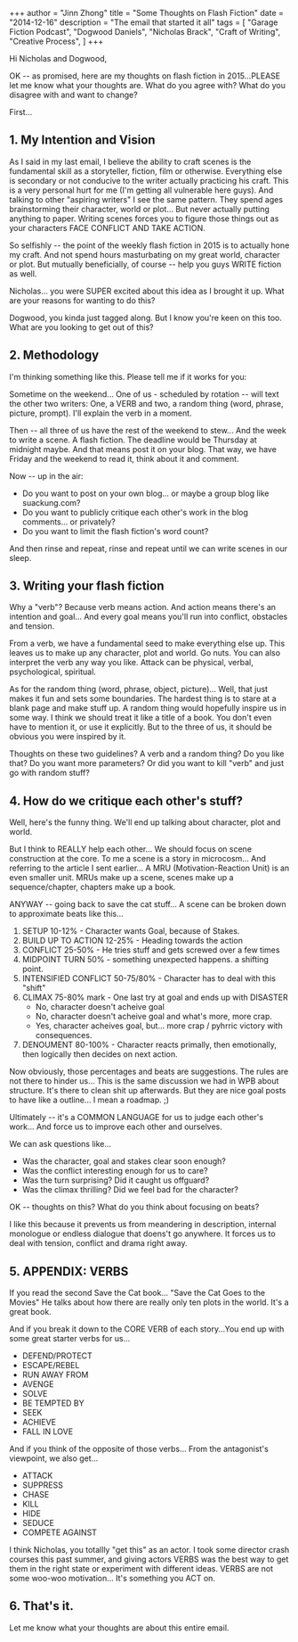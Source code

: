 +++ 
author = "Jinn Zhong" 
title = "Some Thoughts on Flash Fiction" 
date = "2014-12-16" 
description = "The email that started it all" 
tags = [
    "Garage Fiction Podcast",
    "Dogwood Daniels",
    "Nicholas Brack",
    "Craft of Writing",
    "Creative Process",
]
+++

Hi Nicholas and Dogwood,

OK -- as promised, here are my thoughts on flash fiction in 2015...PLEASE let me know what your thoughts are. What do you agree with? What do you disagree with and want to change?

First...

## 1. My Intention and Vision

As I said in my last email, I believe the ability to craft scenes is the fundamental skill as a storyteller, fiction, film or otherwise. Everything else is secondary or not conducive to the writer actually practicing his craft. This is a very personal hurt for me (I'm getting all vulnerable here guys). And talking to other "aspiring writers" I see the same pattern. They spend ages brainstorming their character, world or plot... But never actually putting anything to paper. Writing scenes forces you to figure those things out as your characters FACE CONFLICT AND TAKE ACTION.

So selfishly -- the point of the weekly flash fiction in 2015 is to actually hone my craft. And not spend hours masturbating on my great world, character or plot. But mutually beneficially, of course -- help you guys WRITE fiction as well.

Nicholas... you were SUPER excited about this idea as I brought it up. What are your reasons for wanting to do this?

Dogwood, you kinda just tagged along. But I know you're keen on this too. What are you looking to get out of this?

## 2. Methodology

I'm thinking something like this. Please tell me if it works for you:

Sometime on the weekend... One of us - scheduled by rotation -- will text the other two writers: One, a VERB and two, a random thing (word, phrase, picture, prompt). I'll explain the verb in a moment.

Then -- all three of us have the rest of the weekend to stew... And the week to write a scene. A flash fiction. The deadline would be Thursday at midnight maybe. And that means post it on your blog. That way, we have Friday and the weekend to read it, think about it and comment.

Now -- up in the air:

* Do you want to post on your own blog... or maybe a group blog like suackung.com?
* Do you want to publicly critique each other's work in the blog comments... or privately?
* Do you want to limit the flash fiction's word count?

And then rinse and repeat, rinse and repeat until we can write scenes in our sleep.

## 3. Writing your flash fiction

Why a "verb"? Because verb means action. And action means there's an intention and goal... And every goal means you'll run into conflict, obstacles and tension.

From a verb, we have a fundamental seed to make everything else up. This leaves us to make up any character, plot and world. Go nuts. You can also interpret the verb any way you like. Attack can be physical, verbal, psychological, spiritual.

As for the random thing (word, phrase, object, picture)... Well, that just makes it fun and sets some boundaries. The hardest thing is to stare at a blank page and make stuff up. A random thing would hopefully inspire us in some way. I think we should treat it like a title of a book. You don't even have to mention it, or use it explicitly. But to the three of us, it should be obvious you were inspired by it.

Thoughts on these two guidelines? A verb and a random thing? Do you like that? Do you want more parameters? Or did you want to kill "verb" and just go with random stuff?

## 4. How do we critique each other's stuff?

Well, here's the funny thing. We'll end up talking about character, plot and world.

But I think to REALLY help each other... We should focus on scene construction at the core. To me a scene is a story in microcosm... And referring to the article I sent earlier... A MRU (Motivation-Reaction Unit) is an even smaller unit. MRUs make up a scene, scenes make up a sequence/chapter, chapters make up a book.

ANYWAY -- going back to save the cat stuff... A scene can be broken down to approximate beats like this...

1. SETUP 10-12% - Character wants Goal, because of Stakes.
2. BUILD UP TO ACTION 12-25% - Heading towards the action
3. CONFLICT 25-50% - He tries stuff and gets screwed over a few times
4. MIDPOINT TURN 50% - something unexpected happens. a shifting point.
5. INTENSIFIED CONFLICT 50-75/80% - Character has to deal with this "shift"
6. CLIMAX 75-80% mark - One last try at goal and ends up with DISASTER
    * No, character doesn't acheive goal
    * No, character doesn't acheive goal and what's more, more crap.
    * Yes, character acheives goal, but... more crap / pyhrric victory with consequences.
7. DENOUMENT 80-100% - Character reacts primally, then emotionally, then logically then decides on next action.

Now obviously, those percentages and beats are suggestions. The rules are not there to hinder us... This is the same discussion we had in WPB about structure. It's there to clean shit up afterwards. But they are nice goal posts to have like a outline... I mean a roadmap. ;)

Ultimately -- it's a COMMON LANGUAGE for us to judge each other's work... And force us to improve each other and ourselves.

We can ask questions like...
* Was the character, goal and stakes clear soon enough?
* Was the conflict interesting enough for us to care?
* Was the turn surprising? Did it caught us offguard?
* Was the climax thrilling? Did we feel bad for the character?

OK -- thoughts on this? What do you think about focusing on beats?

I like this because it prevents us from meandering in description, internal monologue or endless dialogue that doens't go anywhere. It forces us to deal with tension, conflict and drama right away.

## 5. APPENDIX: VERBS

If you read the second Save the Cat book... "Save the Cat Goes to the Movies" He talks about how there are really only ten plots in the world. It's a great book.

And if you break it down to the CORE VERB of each story...You end up with some great starter verbs for us...

* DEFEND/PROTECT
* ESCAPE/REBEL
* RUN AWAY FROM
* AVENGE
* SOLVE
* BE TEMPTED BY
* SEEK
* ACHIEVE
* FALL IN LOVE

And if you think of the opposite of those verbs... From the antagonist's viewpoint, we also get...

* ATTACK
* SUPPRESS
* CHASE
* KILL
* HIDE
* SEDUCE
* COMPETE AGAINST

I think Nicholas, you totallly "get this" as an actor. I took some director crash courses this past summer, and giving actors VERBS was the best way to get them in the right state or experiment with different ideas. VERBS are not some woo-woo motivation... It's something you ACT on.

## 6. That's it.

Let me know what your thoughts are about this entire email.
